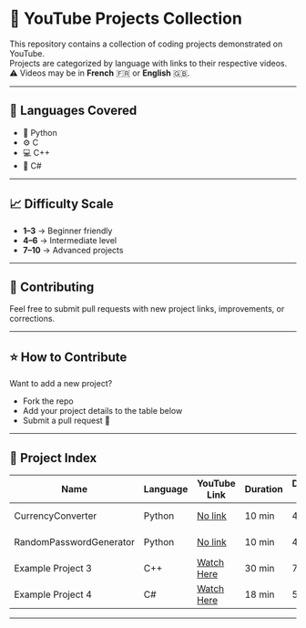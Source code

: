 # 🎥 YouTube Projects Collection

This repository contains a collection of coding projects demonstrated on YouTube.  
Projects are categorized by language with links to their respective videos.  
⚠️ Videos may be in **French** 🇫🇷 or **English** 🇬🇧.  

---

## 📂 Languages Covered
- 🐍 Python  
- ⚙️ C  
- 💻 C++  
- 🔷 C#  

---

## 📈 Difficulty Scale
- **1–3** → Beginner friendly  
- **4–6** → Intermediate level  
- **7–10** → Advanced projects  

---

## 🤝 Contributing
Feel free to submit pull requests with new project links, improvements, or corrections.  

---

## ⭐ How to Contribute
Want to add a new project?  
- Fork the repo  
- Add your project details to the table below  
- Submit a pull request 🚀   

---

## 📌 Project Index

| Name | Language | YouTube Link | Duration | Difficulty (1-10) | Language of Video |
|------|----------|--------------|----------|-------------------|-------------------|
| CurrencyConverter | Python | [No link](https://youtu.be/example) | 10 min | 4 | 🇫🇷 French |
| RandomPasswordGenerator | Python | [No link](https://youtu.be/example2) | 10 min | 4 | 🇫🇷 French  |
| Example Project 3 | C++ | [Watch Here](https://youtu.be/example3) | 30 min | 7 | 🇫🇷 French |
| Example Project 4 | C# | [Watch Here](https://youtu.be/example4) | 18 min | 5 | 🇬🇧 English |

---
